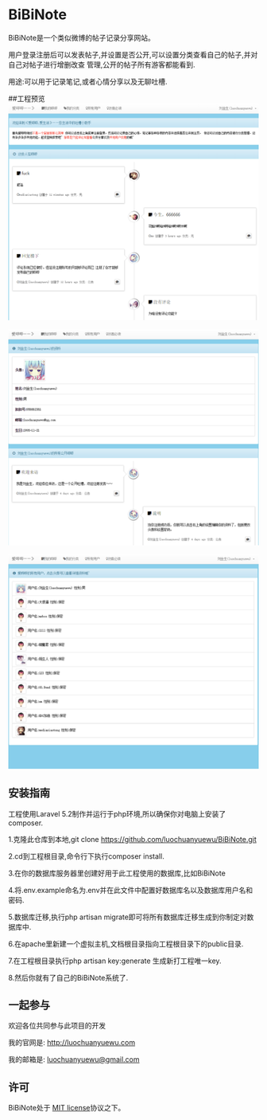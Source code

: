 # BiBiNote
BiBiNote是一个类似微博的帖子记录分享网站。


用户登录注册后可以发表帖子,并设置是否公开,可以设置分类查看自己的帖子,并对自己对帖子进行增删改查
管理,公开的帖子所有游客都能看到.


用途:可以用于记录笔记,或者心情分享以及无聊吐槽.

##工程预览
!['主页'](github_img/1.png)

!['个人查看'](github_img/2.png)

!['所有用户'](github_img/3.png)
## 安装指南
工程使用Laravel 5.2制作并运行于php环境,所以确保你对电脑上安装了composer.


1.克隆此仓库到本地,git clone https://github.com/luochuanyuewu/BiBiNote.git

2.cd到工程根目录,命令行下执行composer install.

3.在你的数据库服务器里创建好用于此工程使用的数据库,比如BiBiNote

4.将.env.example命名为.env并在此文件中配置好数据库名以及数据库用户名和密码.

5.数据库迁移,执行php artisan migrate即可将所有数据库迁移生成到你制定对数据库中.

6.在apache里新建一个虚拟主机,文档根目录指向工程根目录下的public目录.

7.在工程根目录执行php artisan key:generate 生成新打工程唯一key.

8.然后你就有了自己的BiBiNote系统了.

## 一起参与

欢迎各位共同参与此项目的开发

我的官网是: http://luochuanyuewu.com

我的邮箱是: luochuanyuewu@gmail.com

## 许可

BiBiNote处于 [MIT license](http://opensource.org/licenses/MIT)协议之下。
